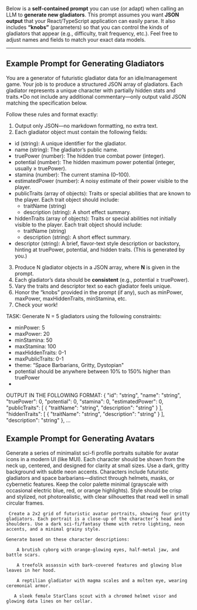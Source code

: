 Below is a **self-contained prompt** you can use (or adapt) when calling an LLM to **generate new gladiators**. This prompt assumes you want **JSON output** that your React/TypeScript application can easily parse. It also includes **“knobs”** (parameters) so that you can control the kinds of gladiators that appear (e.g., difficulty, trait frequency, etc.). Feel free to adjust names and fields to match your exact data models.

---

## **Example Prompt for Generating Gladiators**

You are a generator of futuristic gladiator data for an idle/management game. Your job is to produce a structured JSON array of gladiators. Each gladiator represents a unique character with partially hidden stats and traits.*Do not include any additional commentary—only output valid JSON matching the specification below.

Follow these rules and format exactly:
1. Output only JSON—no markdown formatting, no extra text.  
2. Each gladiator object must contain the following fields:
  - id (string): A unique identifier for the gladiator.  
  - name (string): The gladiator’s public name.  
  - truePower (number): The hidden true combat power (integer).  
  - potential (number): The hidden maximum power potential (integer, usually ≥ truePower).  
  - stamina (number): The current stamina (0–100).  
  - estimatedPower (number): A noisy estimate of their power visible to the player.  
  - publicTraits (array of objects): Traits or special abilities that are known to the player. Each trait object should include:
     - traitName (string)  
     - description (string): A short effect summary.  
   - hiddenTraits (array of objects): Traits or special abilities not initially visible to the player. Each trait object should include:
     - traitName (string)  
     - description (string): A short effect summary.  
  - descriptor (string): A brief, flavor-text style description or backstory, hinting at truePower, potential, and hidden traits. (This is generated by you.)
3. Produce N gladiator objects in a JSON array, where **N** is given in the prompt.  
4. Each gladiator’s data should be **consistent** (e.g., potential ≥ truePower).  
5. Vary the traits and descriptor text so each gladiator feels unique.  
6. Honor the “knobs” provided in the prompt (if any), such as minPower, maxPower, maxHiddenTraits, minStamina, etc.
7. Check your work!

TASK: Generate N = 5 gladiators using the following constraints:
 - minPower: 5  
 - maxPower: 20  
 - minStamina: 50  
 - maxStamina: 100  
 - maxHiddenTraits: 0-1  
 - maxPublicTraits: 0-1
 - theme: “Space Barbarians, Gritty, Dystopian"
 - potential should be anywhere between 10% to 150% higher than truePower
 - 
 
OUTPUT IN THE FOLLOWING FORMAT:
  {
    "id": "string",
    "name": "string",
    "truePower": 0,
    "potential": 0,
    "stamina": 0,
    "estimatedPower": 0,
    "publicTraits": [
      {
        "traitName": "string",
        "description": "string"
      }
    ],
    "hiddenTraits": [
      {
        "traitName": "string",
        "description": "string"
      }
    ],
    "description": "string"
  },
  ...

 ## Example Prompt for Generating Avatars

 Generate a series of minimalist sci-fi profile portraits suitable for avatar icons in a modern UI (like MUI). Each character should be shown from the neck up, centered, and designed for clarity at small sizes. Use a dark, gritty background with subtle neon accents. Characters include futuristic gladiators and space barbarians—distinct through helmets, masks, or cybernetic features. Keep the color palette minimal (grayscale with occasional electric blue, red, or orange highlights). Style should be crisp and stylized, not photorealistic, with clear silhouettes that read well in small circular frames.

     Create a 2x2 grid of futuristic avatar portraits, showing four gritty gladiators. Each portrait is a close-up of the character’s head and shoulders. Use a dark sci-fi/fantasy theme with retro lighting, neon accents, and a minimal grainy style.

    Generate based on these character descriptions:

        A brutish cyborg with orange-glowing eyes, half-metal jaw, and battle scars.

        A treefolk assassin with bark-covered features and glowing blue leaves in her hood.

        A reptilian gladiator with magma scales and a molten eye, wearing ceremonial armor.

       A sleek female StarClans scout with a chromed helmet visor and glowing data lines on her collar.
